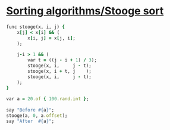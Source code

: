 [1]: http://rosettacode.org/wiki/Sorting_algorithms/Stooge_sort

# [Sorting algorithms/Stooge sort][1]

```ruby
func stooge(x, i, j) {
    x[j] < x[i] && (
        x[i, j] = x[j, i];
    );
 
    j-i > 1 && (
        var t = ((j - i + 1) / 3);
        stooge(x, i,     j - t);
        stooge(x, i + t, j    );
        stooge(x, i,     j - t);
    );
}
 
var a = 20.of { 100.rand.int };
 
say "Before #{a}";
stooge(a, 0, a.offset);
say "After  #{a}";
```